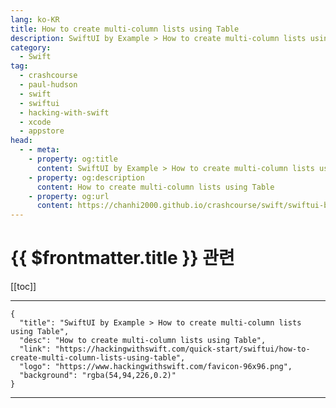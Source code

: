 ```yaml
---
lang: ko-KR
title: How to create multi-column lists using Table
description: SwiftUI by Example > How to create multi-column lists using Table
category:
  - Swift
tag: 
  - crashcourse
  - paul-hudson
  - swift
  - swiftui
  - hacking-with-swift
  - xcode
  - appstore
head:
  - - meta:
    - property: og:title
      content: SwiftUI by Example > How to create multi-column lists using Table
    - property: og:description
      content: How to create multi-column lists using Table
    - property: og:url
      content: https://chanhi2000.github.io/crashcourse/swift/swiftui-by-example/05-stacks-grids-scrollviews/how-to-create-multi-column-lists-using-table.html
---
```


# {{ $frontmatter.title }} 관련

[[toc]]

---

```component VPCard
{
  "title": "SwiftUI by Example > How to create multi-column lists using Table",
  "desc": "How to create multi-column lists using Table",
  "link": "https://hackingwithswift.com/quick-start/swiftui/how-to-create-multi-column-lists-using-table",
  "logo": "https://www.hackingwithswift.com/favicon-96x96.png",
  "background": "rgba(54,94,226,0.2)"
}
```

---

<TagLinks />